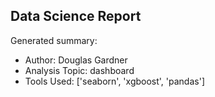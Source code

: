 ## Data Science Report

Generated summary:

- Author: Douglas Gardner
- Analysis Topic: dashboard
- Tools Used: ['seaborn', 'xgboost', 'pandas']
